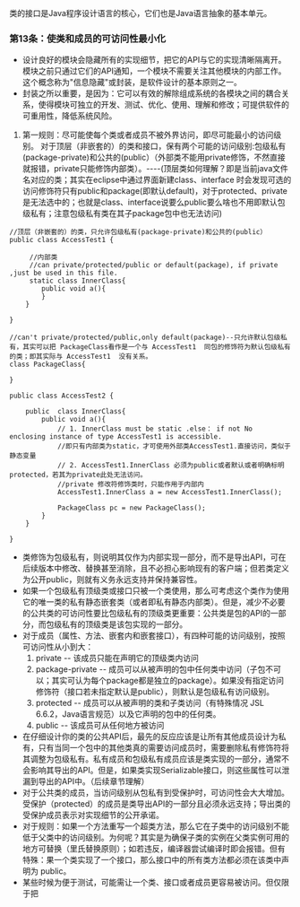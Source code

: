 类的接口是Java程序设计语言的核心，它们也是Java语言抽象的基本单元。

### 第13条：使类和成员的可访问性最小化
- 设计良好的模块会隐藏所有的实现细节，把它的API与它的实现清晰隔离开。模块之前只通过它们的API通知，一个模块不需要关注其他模块的内部工作。这个概念称为"信息隐藏"或封装，是软件设计的基本原则之一。
- 封装之所以重要，是因为：它可以有效的解除组成系统的各模块之间的耦合关系，使得模块可独立的开发、测试、优化、使用、理解和修改；可提供软件的可重用性，降低系统风险。
1. 第一规则：尽可能使每个类或者成员不被外界访问，即尽可能最小的访问级别。
对于顶层（非嵌套的）的类和接口，保有两个可能的访问级别:包级私有(package-private)和公共的(public）（外部类不能用private修饰，不然直接就报错，private只能修饰内部类）。----(顶层类如何理解？即是当前java文件名对应的类；其实在eclipse中通过界面新建class、interface 时会发现可选的访问修饰符只有public和package(即默认default)，对于protected、private是无法选中的；也就是class、interface说要么public要么啥也不用即默认包级私有；注意包级私有类在其子package包中也无法访问)
```language
//顶层（非嵌套的）的类，只允许包级私有(package-private)和公共的(public）
public class AccessTest1 { 
	
	 //内部类
	 //can private/protected/public or default(package), if private ,just be used in this file.
	 static class InnerClass{ 
		public void a(){
		}
	}

}

//can't private/protected/public,only default(package)--只允许默认包级私有，其实可以把 PackageClass看作是一个与 AccessTest1  同包的修饰符为默认包级私有的类；即其实际与 AccessTest1  没有关系。
class PackageClass{ 
	
}

```
```language
public class AccessTest2 {
	
	public  class InnerClass{
		public void a(){
			// 1. InnerClass must be static .else： if not No enclosing instance of type AccessTest1 is accessible.
			//即只有内部类为static，才可使用外部类AccessTest1.直接访问，类似于静态变量
			// 2. AccessTest1.InnerClass 必须为public或者默认或者明确标明protected，若其为private此处无法访问。
			//private 修改符修饰类时，只能作用于内部内
			AccessTest1.InnerClass a = new AccessTest1.InnerClass(); 
			
			PackageClass pc = new PackageClass();
		}
	}

}

```
- 类修饰为包级私有，则说明其仅作为内部实现一部分，而不是导出API，可在后续版本中修改、替换甚至消除，且不必担心影响现有的客户端；但若类定义为公开public，则就有义务永远支持并保持兼容性。
- 如果一个包级私有顶级类或接口只被一个类使用，那么可考虑这个类作为使用它的唯一类的私有静态嵌套类（或者即私有静态内部类）。但是，减少不必要的公共类的可访问性要比包级私有的顶级类更重要：公共类是包的API的一部分，而包级私有的顶级类是该包实现的一部分。
- 对于成员（属性、方法、嵌套内和嵌套接口），有四种可能的访问级别，按照可访问性从小到大：
  1. private -- 该成员只能在声明它的顶级类内访问
  2. package-private -- 成员可以从被声明的包中任何类中访问（子包不可以；其实可认为每个package都是独立的package）。如果没有指定访问修饰符（接口若未指定默认是public），则默认是包级私有访问级别。
  3. protected -- 成员可以从被声明的类和子类访问（有特殊情况 JSL 6.6.2，Java语言规范）以及它声明的包中的任何类。
  4. public -- 该成员可从任何地方被访问
- 在仔细设计你的类的公共API后，最先的反应应该是让所有其他成员设计为私有，只有当同一个包中的其他类真的需要访问成员时，需要删除私有修饰符将其调整为包级私有。私有成员和包级私有成员应该是类实现的一部分，通常不会影响其导出的API。但是，如果类实现Serializable接口，则这些属性可以泄漏到导出的API中。（后续章节理解）
- 对于公共类的成员，当访问级别从包私有到受保护时，可访问性会大大增加。受保护（protected）的成员是类导出API的一部分且必须永远支持；导出类的受保护成员表示对实现细节的公开承诺。
- 对于规则：如果一个方法重写一个超类方法，那么它在子类中的访问级别不能低于父类中的访问级别。为何呢？其实是为确保子类的实例在父类实例可用的地方可替换（里氏替换原则）；如若违反，编译器尝试编译时即会报错。但有特殊：果一个类实现了一个接口，那么接口中的所有类方法都必须在该类中声明为 public。
- 某些时候为便于测试，可能需让一个类、接口或者成员更容易被访问。但仅限于把
